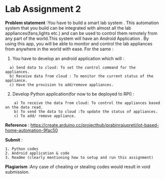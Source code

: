 # Lab Assignment 2
**Problem statement** :You have to build a smart lab system . This automation system that you build can be
integrated with almost all the lab appliances(fans,lights etc.) and can be used to control them remotely from any
part of the world.This system will have an Android Application . By using this app, you will be able to monitor
and control the lab appliances from anywhere in the world with ease.
For the same :
1. You have to develop an android application which will :
``` 
  a) Send data to cloud: To set the control command for the appliances.
  b) Receive data from cloud : To monitor the current status of the appliance.
  c) Have the provision to add/remove appliances.
```
2. Develop Python application(for now to be deployed to RPI) :
```
    a) To receive the data from cloud: To control the appliances based on the data read.
    b) To send the data to cloud :To update the status of appliances.
    c) To add/ remove appliance.
```
**Reference** : https://create.arduino.cc/projecthub/prabinrajupreti/iot-based-home-automation-9fac50

**Submit** :
```
1. Python codes
2. Android application & code
3. Readme (clearly mentioning how to setup and run this assignment)
```
**Plagiarism** :Any case of cheating or stealing codes would result in void submission.
